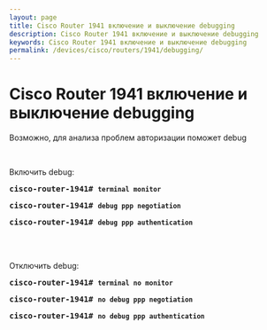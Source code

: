 ```yaml
---
layout: page
title: Cisco Router 1941 включение и выключение debugging
description: Cisco Router 1941 включение и выключение debugging
keywords: Cisco Router 1941 включение и выключение debugging
permalink: /devices/cisco/routers/1941/debugging/
---
```


# Cisco Router 1941 включение и выключение debugging

Возможно, для анализа проблем авторизации поможет debug

<br/>

Включить debug:

<pre>
<strong>cisco-router-1941# <code>terminal monitor </code></strong>
</pre>

<pre>
<strong>cisco-router-1941# <code>debug ppp negotiation</code></strong>
</pre>

<pre>
<strong>cisco-router-1941# <code>debug ppp authentication</code></strong>
</pre>

<br/><br/>

Отключить debug:

<pre>
<strong>cisco-router-1941# <code>terminal no monitor </code></strong>
</pre>

<pre>
<strong>cisco-router-1941# <code>no debug ppp negotiation</code></strong>
</pre>

<pre>
<strong>cisco-router-1941# <code>no debug ppp authentication</code></strong>
</pre>
